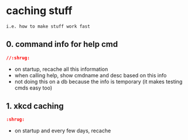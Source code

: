# caching stuff

```
i.e. how to make stuff work fast
```

## 0. command info for help cmd

```json
//:shrug:
```
- on startup, recache all this information
- when calling help, show cmdname and desc based on this info 
- not doing this on a db because the info is temporary (it makes testing cmds easy too)

## 1. xkcd caching

```json
:shrug:
```

- on startup and every few days, recache
